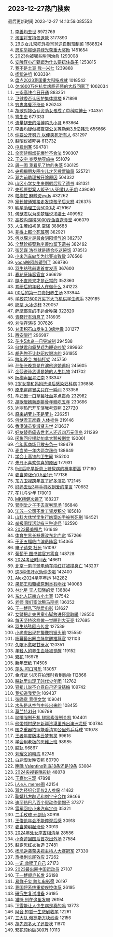 ## 2023-12-27热门搜索 
最后更新时间 2023-12-27 14:13:59.085553 
1. [李善均去世](https://s.weibo.com/weibo?q=%23%E6%9D%8E%E5%96%84%E5%9D%87%E5%8E%BB%E4%B8%96%23&t=31&band_rank=1&Refer=top) 8972769
1. [淘宝将支持仅退款](https://s.weibo.com/weibo?q=%23%E6%B7%98%E5%AE%9D%E5%B0%86%E6%94%AF%E6%8C%81%E4%BB%85%E9%80%80%E6%AC%BE%23&t=31&band_rank=1&Refer=top) 3177890
1. [29岁女儿常吃外卖爸爸送自制预制菜](https://s.weibo.com/weibo?q=%2329%E5%B2%81%E5%A5%B3%E5%84%BF%E5%B8%B8%E5%90%83%E5%A4%96%E5%8D%96%E7%88%B8%E7%88%B8%E9%80%81%E8%87%AA%E5%88%B6%E9%A2%84%E5%88%B6%E8%8F%9C%23&t=31&band_rank=1&Refer=top) 1688824
1. [房东举报诡异绿光获重大奖励](https://s.weibo.com/weibo?q=%23%E6%88%BF%E4%B8%9C%E4%B8%BE%E6%8A%A5%E8%AF%A1%E5%BC%82%E7%BB%BF%E5%85%89%E8%8E%B7%E9%87%8D%E5%A4%A7%E5%A5%96%E5%8A%B1%23&t=31&band_rank=13&Refer=top) 1451654
1. [2023你被哪些瞬间治愈](https://s.weibo.com/weibo?q=%232023%E4%BD%A0%E8%A2%AB%E5%93%AA%E4%BA%9B%E7%9E%AC%E9%97%B4%E6%B2%BB%E6%84%88%23&t=31&band_rank=3&Refer=top) 1293008
1. [安陵容小产甄嬛为什么要捂住鼻子](https://s.weibo.com/weibo?q=%E5%AE%89%E9%99%B5%E5%AE%B9%E5%B0%8F%E4%BA%A7%E7%94%84%E5%AC%9B%E4%B8%BA%E4%BB%80%E4%B9%88%E8%A6%81%E6%8D%82%E4%BD%8F%E9%BC%BB%E5%AD%90&t=31&band_rank=4&Refer=top) 1253815
1. [我不是土豆 我一米七](https://s.weibo.com/weibo?q=%E6%88%91%E4%B8%8D%E6%98%AF%E5%9C%9F%E8%B1%86%20%E6%88%91%E4%B8%80%E7%B1%B3%E4%B8%83&t=31&band_rank=2&Refer=top) 1239868
1. [杨紫进组](https://s.weibo.com/weibo?q=%E6%9D%A8%E7%B4%AB%E8%BF%9B%E7%BB%84&t=31&band_rank=2&Refer=top) 1038384
1. [盘点2023我国重大科技成就](https://s.weibo.com/weibo?q=%23%E7%9B%98%E7%82%B92023%E6%88%91%E5%9B%BD%E9%87%8D%E5%A4%A7%E7%A7%91%E6%8A%80%E6%88%90%E5%B0%B1%23&t=31&band_rank=3&Refer=top) 1018542
1. [欠4600万在杭卖烤肠还债的大叔回家了](https://s.weibo.com/weibo?q=%23%E6%AC%A04600%E4%B8%87%E5%9C%A8%E6%9D%AD%E5%8D%96%E7%83%A4%E8%82%A0%E8%BF%98%E5%80%BA%E7%9A%84%E5%A4%A7%E5%8F%94%E5%9B%9E%E5%AE%B6%E4%BA%86%23&t=31&band_rank=4&Refer=top) 1002034
1. [三条高铁今日开通](https://s.weibo.com/weibo?q=%23%E4%B8%89%E6%9D%A1%E9%AB%98%E9%93%81%E4%BB%8A%E6%97%A5%E5%BC%80%E9%80%9A%23&t=31&band_rank=3&Refer=top) 883251
1. [卫健委否认医护集体跳楼](https://s.weibo.com/weibo?q=%23%E5%8D%AB%E5%81%A5%E5%A7%94%E5%90%A6%E8%AE%A4%E5%8C%BB%E6%8A%A4%E9%9B%86%E4%BD%93%E8%B7%B3%E6%A5%BC%23&t=31&band_rank=4&Refer=top) 871899
1. [穷鬼套餐不涨价](https://s.weibo.com/weibo?q=%23%E7%A9%B7%E9%AC%BC%E5%A5%97%E9%A4%90%E4%B8%8D%E6%B6%A8%E4%BB%B7%23&t=31&band_rank=5&Refer=top) 826243
1. [胡歌对接否认资助女孩成了中科院博士](https://s.weibo.com/weibo?q=%23%E8%83%A1%E6%AD%8C%E5%AF%B9%E6%8E%A5%E5%90%A6%E8%AE%A4%E8%B5%84%E5%8A%A9%E5%A5%B3%E5%AD%A9%E6%88%90%E4%BA%86%E4%B8%AD%E7%A7%91%E9%99%A2%E5%8D%9A%E5%A3%AB%23&t=31&band_rank=5&Refer=top) 704351
1. [寄生虫](https://s.weibo.com/weibo?q=%E5%AF%84%E7%94%9F%E8%99%AB&t=31&band_rank=5&Refer=top) 677333
1. [流量褪去的淄博鸭头小哥](https://s.weibo.com/weibo?q=%23%E6%B5%81%E9%87%8F%E8%A4%AA%E5%8E%BB%E7%9A%84%E6%B7%84%E5%8D%9A%E9%B8%AD%E5%A4%B4%E5%B0%8F%E5%93%A5%23&t=31&band_rank=1&Refer=top) 663664
1. [李善均疑似被夜店公关等勒索3.5亿韩元](https://s.weibo.com/weibo?q=%23%E6%9D%8E%E5%96%84%E5%9D%87%E7%96%91%E4%BC%BC%E8%A2%AB%E5%A4%9C%E5%BA%97%E5%85%AC%E5%85%B3%E7%AD%89%E5%8B%92%E7%B4%A23.5%E4%BA%BF%E9%9F%A9%E5%85%83%23&t=31&band_rank=6&Refer=top) 656666
1. [你要公开努力 以便笑死所有人](https://s.weibo.com/weibo?q=%E4%BD%A0%E8%A6%81%E5%85%AC%E5%BC%80%E5%8A%AA%E5%8A%9B%20%E4%BB%A5%E4%BE%BF%E7%AC%91%E6%AD%BB%E6%89%80%E6%9C%89%E4%BA%BA&t=31&band_rank=7&Refer=top) 631297
1. [赵昭仪被吓哭](https://s.weibo.com/weibo?q=%23%E8%B5%B5%E6%98%AD%E4%BB%AA%E8%A2%AB%E5%90%93%E5%93%AD%23&t=31&band_rank=8&Refer=top) 613732
1. [电费刺客](https://s.weibo.com/weibo?q=%E7%94%B5%E8%B4%B9%E5%88%BA%E5%AE%A2&t=31&band_rank=7&Refer=top) 594781
1. [全面禁燃烟花爆竹不合法](https://s.weibo.com/weibo?q=%23%E5%85%A8%E9%9D%A2%E7%A6%81%E7%87%83%E7%83%9F%E8%8A%B1%E7%88%86%E7%AB%B9%E4%B8%8D%E5%90%88%E6%B3%95%23&t=31&band_rank=9&Refer=top) 590307
1. [王安宇 克罗地亚旅拍](https://s.weibo.com/weibo?q=%E7%8E%8B%E5%AE%89%E5%AE%87%20%E5%85%8B%E7%BD%97%E5%9C%B0%E4%BA%9A%E6%97%85%E6%8B%8D&t=31&band_rank=10&Refer=top) 551079
1. [周一围 我看见了她的失落](https://s.weibo.com/weibo?q=%E5%91%A8%E4%B8%80%E5%9B%B4%20%E6%88%91%E7%9C%8B%E8%A7%81%E4%BA%86%E5%A5%B9%E7%9A%84%E5%A4%B1%E8%90%BD&t=31&band_rank=8&Refer=top) 536125
1. [央视揭朋友圈少儿才艺投票骗局](https://s.weibo.com/weibo?q=%23%E5%A4%AE%E8%A7%86%E6%8F%AD%E6%9C%8B%E5%8F%8B%E5%9C%88%E5%B0%91%E5%84%BF%E6%89%8D%E8%89%BA%E6%8A%95%E7%A5%A8%E9%AA%97%E5%B1%80%23&t=31&band_rank=19&Refer=top) 525721
1. [邓为前助理被开除原因](https://s.weibo.com/weibo?q=%23%E9%82%93%E4%B8%BA%E5%89%8D%E5%8A%A9%E7%90%86%E8%A2%AB%E5%BC%80%E9%99%A4%E5%8E%9F%E5%9B%A0%23&t=31&band_rank=7&Refer=top) 504332
1. [山区小学女生来例假后写了遗书](https://s.weibo.com/weibo?q=%23%E5%B1%B1%E5%8C%BA%E5%B0%8F%E5%AD%A6%E5%A5%B3%E7%94%9F%E6%9D%A5%E4%BE%8B%E5%81%87%E5%90%8E%E5%86%99%E4%BA%86%E9%81%97%E4%B9%A6%23&t=31&band_rank=12&Refer=top) 481321
1. [失孤原型案人贩子1人死缓1人无期](https://s.weibo.com/weibo?q=%23%E5%A4%B1%E5%AD%A4%E5%8E%9F%E5%9E%8B%E6%A1%88%E4%BA%BA%E8%B4%A9%E5%AD%901%E4%BA%BA%E6%AD%BB%E7%BC%931%E4%BA%BA%E6%97%A0%E6%9C%9F%23&t=31&band_rank=8&Refer=top) 439080
1. [帕梅拉 麻辣烫yyds](https://s.weibo.com/weibo?q=%E5%B8%95%E6%A2%85%E6%8B%89%20%E9%BA%BB%E8%BE%A3%E7%83%AByyds&t=31&band_rank=10&Refer=top) 432262
1. [家长被通知接走发烧孩子后大怒](https://s.weibo.com/weibo?q=%23%E5%AE%B6%E9%95%BF%E8%A2%AB%E9%80%9A%E7%9F%A5%E6%8E%A5%E8%B5%B0%E5%8F%91%E7%83%A7%E5%AD%A9%E5%AD%90%E5%90%8E%E5%A4%A7%E6%80%92%23&t=31&band_rank=12&Refer=top) 426375
1. [明星助理工资5000块](https://s.weibo.com/weibo?q=%E6%98%8E%E6%98%9F%E5%8A%A9%E7%90%86%E5%B7%A5%E8%B5%845000%E5%9D%97&t=31&band_rank=11&Refer=top) 425167
1. [何猷君以为奚梦瑶说求婚土](https://s.weibo.com/weibo?q=%E4%BD%95%E7%8C%B7%E5%90%9B%E4%BB%A5%E4%B8%BA%E5%A5%9A%E6%A2%A6%E7%91%B6%E8%AF%B4%E6%B1%82%E5%A9%9A%E5%9C%9F&t=31&band_rank=10&Refer=top) 409952
1. [高校内湖捞3000斤鱼直送食堂](https://s.weibo.com/weibo?q=%23%E9%AB%98%E6%A0%A1%E5%86%85%E6%B9%96%E6%8D%9E3000%E6%96%A4%E9%B1%BC%E7%9B%B4%E9%80%81%E9%A3%9F%E5%A0%82%23&t=31&band_rank=15&Refer=top) 406079
1. [人生若如初见 空降](https://s.weibo.com/weibo?q=%E4%BA%BA%E7%94%9F%E8%8B%A5%E5%A6%82%E5%88%9D%E8%A7%81%20%E7%A9%BA%E9%99%8D&t=31&band_rank=9&Refer=top) 388688
1. [非得上那个死班啊](https://s.weibo.com/weibo?q=%E9%9D%9E%E5%BE%97%E4%B8%8A%E9%82%A3%E4%B8%AA%E6%AD%BB%E7%8F%AD%E5%95%8A&t=31&band_rank=30&Refer=top) 382921
1. [何以琛才是最会阴阳怪气的](https://s.weibo.com/weibo?q=%E4%BD%95%E4%BB%A5%E7%90%9B%E6%89%8D%E6%98%AF%E6%9C%80%E4%BC%9A%E9%98%B4%E9%98%B3%E6%80%AA%E6%B0%94%E7%9A%84&t=31&band_rank=10&Refer=top) 382737
1. [全慧珍报警称李善均留下遗书](https://s.weibo.com/weibo?q=%23%E5%85%A8%E6%85%A7%E7%8F%8D%E6%8A%A5%E8%AD%A6%E7%A7%B0%E6%9D%8E%E5%96%84%E5%9D%87%E7%95%99%E4%B8%8B%E9%81%97%E4%B9%A6%23&t=31&band_rank=11&Refer=top) 382492
1. [张艺谋 浩存就是适合吃这碗饭](https://s.weibo.com/weibo?q=%E5%BC%A0%E8%89%BA%E8%B0%8B%20%E6%B5%A9%E5%AD%98%E5%B0%B1%E6%98%AF%E9%80%82%E5%90%88%E5%90%83%E8%BF%99%E7%A2%97%E9%A5%AD&t=31&band_rank=12&Refer=top) 378513
1. [小米汽车向华为比亚迪致敬](https://s.weibo.com/weibo?q=%23%E5%B0%8F%E7%B1%B3%E6%B1%BD%E8%BD%A6%E5%90%91%E5%8D%8E%E4%B8%BA%E6%AF%94%E4%BA%9A%E8%BF%AA%E8%87%B4%E6%95%AC%23&t=31&band_rank=14&Refer=top) 376560
1. [vocal被阿胶暖到了](https://s.weibo.com/weibo?q=%23vocal%E8%A2%AB%E9%98%BF%E8%83%B6%E6%9A%96%E5%88%B0%E4%BA%86%23&t=31&band_rank=15&Refer=top) 368786
1. [羽生结弦前妻首度发声](https://s.weibo.com/weibo?q=%23%E7%BE%BD%E7%94%9F%E7%BB%93%E5%BC%A6%E5%89%8D%E5%A6%BB%E9%A6%96%E5%BA%A6%E5%8F%91%E5%A3%B0%23&t=31&band_rank=13&Refer=top) 367600
1. [春花厌阵容官宣](https://s.weibo.com/weibo?q=%23%E6%98%A5%E8%8A%B1%E5%8E%8C%E9%98%B5%E5%AE%B9%E5%AE%98%E5%AE%A3%23&t=31&band_rank=16&Refer=top) 366629
1. [腿不直原来才是正常的](https://s.weibo.com/weibo?q=%E8%85%BF%E4%B8%8D%E7%9B%B4%E5%8E%9F%E6%9D%A5%E6%89%8D%E6%98%AF%E6%AD%A3%E5%B8%B8%E7%9A%84&t=31&band_rank=8&Refer=top) 352360
1. [考研后的年轻人在做什么](https://s.weibo.com/weibo?q=%23%E8%80%83%E7%A0%94%E5%90%8E%E7%9A%84%E5%B9%B4%E8%BD%BB%E4%BA%BA%E5%9C%A8%E5%81%9A%E4%BB%80%E4%B9%88%23&t=31&band_rank=17&Refer=top) 341223
1. [00后的第一口贵妇养生汤](https://s.weibo.com/weibo?q=%2300%E5%90%8E%E7%9A%84%E7%AC%AC%E4%B8%80%E5%8F%A3%E8%B4%B5%E5%A6%87%E5%85%BB%E7%94%9F%E6%B1%A4%23&t=31&band_rank=18&Refer=top) 333944
1. [学校花1500万买下大飞机供学生练手](https://s.weibo.com/weibo?q=%23%E5%AD%A6%E6%A0%A1%E8%8A%B11500%E4%B8%87%E4%B9%B0%E4%B8%8B%E5%A4%A7%E9%A3%9E%E6%9C%BA%E4%BE%9B%E5%AD%A6%E7%94%9F%E7%BB%83%E6%89%8B%23&t=31&band_rank=2&Refer=top) 329185
1. [奶茶 大冰少杯](https://s.weibo.com/weibo?q=%E5%A5%B6%E8%8C%B6%20%E5%A4%A7%E5%86%B0%E5%B0%91%E6%9D%AF&t=31&band_rank=19&Refer=top) 329057
1. [萨摩耶真的不适合吵架](https://s.weibo.com/weibo?q=%E8%90%A8%E6%91%A9%E8%80%B6%E7%9C%9F%E7%9A%84%E4%B8%8D%E9%80%82%E5%90%88%E5%90%B5%E6%9E%B6&t=31&band_rank=20&Refer=top) 322820
1. [青簪行有消息了](https://s.weibo.com/weibo?q=%E9%9D%92%E7%B0%AA%E8%A1%8C%E6%9C%89%E6%B6%88%E6%81%AF%E4%BA%86&t=31&band_rank=7&Refer=top) 318935
1. [刘浩存演技](https://s.weibo.com/weibo?q=%E5%88%98%E6%B5%A9%E5%AD%98%E6%BC%94%E6%8A%80&t=31&band_rank=6&Refer=top) 307826
1. [甘肃积石山发生3.3级地震](https://s.weibo.com/weibo?q=%23%E7%94%98%E8%82%83%E7%A7%AF%E7%9F%B3%E5%B1%B1%E5%8F%91%E7%94%9F3.3%E7%BA%A7%E5%9C%B0%E9%9C%87%23&t=31&band_rank=22&Refer=top) 301277
1. [西安限行](https://s.weibo.com/weibo?q=%E8%A5%BF%E5%AE%89%E9%99%90%E8%A1%8C&t=31&band_rank=23&Refer=top) 296987
1. [花少5冰岛一日导游制](https://s.weibo.com/weibo?q=%23%E8%8A%B1%E5%B0%915%E5%86%B0%E5%B2%9B%E4%B8%80%E6%97%A5%E5%AF%BC%E6%B8%B8%E5%88%B6%23&t=31&band_rank=15&Refer=top) 294588
1. [何猷君和奚梦瑶为睡姿吵架](https://s.weibo.com/weibo?q=%E4%BD%95%E7%8C%B7%E5%90%9B%E5%92%8C%E5%A5%9A%E6%A2%A6%E7%91%B6%E4%B8%BA%E7%9D%A1%E5%A7%BF%E5%90%B5%E6%9E%B6&t=31&band_rank=16&Refer=top) 289962
1. [胡先煦不让赵昭仪喝冰的](https://s.weibo.com/weibo?q=%23%E8%83%A1%E5%85%88%E7%85%A6%E4%B8%8D%E8%AE%A9%E8%B5%B5%E6%98%AD%E4%BB%AA%E5%96%9D%E5%86%B0%E7%9A%84%23&t=31&band_rank=4&Refer=top) 261955
1. [跨年晚会 神仙打架](https://s.weibo.com/weibo?q=%E8%B7%A8%E5%B9%B4%E6%99%9A%E4%BC%9A%20%E7%A5%9E%E4%BB%99%E6%89%93%E6%9E%B6&t=31&band_rank=34&Refer=top) 245750
1. [孙怡张晚意是在演他追她逃吗](https://s.weibo.com/weibo?q=%E5%AD%99%E6%80%A1%E5%BC%A0%E6%99%9A%E6%84%8F%E6%98%AF%E5%9C%A8%E6%BC%94%E4%BB%96%E8%BF%BD%E5%A5%B9%E9%80%83%E5%90%97&t=31&band_rank=23&Refer=top) 245605
1. [金莎说孙丞潇是她的人生礼物](https://s.weibo.com/weibo?q=%23%E9%87%91%E8%8E%8E%E8%AF%B4%E5%AD%99%E4%B8%9E%E6%BD%87%E6%98%AF%E5%A5%B9%E7%9A%84%E4%BA%BA%E7%94%9F%E7%A4%BC%E7%89%A9%23&t=31&band_rank=25&Refer=top) 241702
1. [阮梅声里寻江南](https://s.weibo.com/weibo?q=%23%E9%98%AE%E6%A2%85%E5%A3%B0%E9%87%8C%E5%AF%BB%E6%B1%9F%E5%8D%97%23&t=31&band_rank=21&Refer=top) 238347
1. [2岁女童和妈妈洗澡后感染妇科病](https://s.weibo.com/weibo?q=%232%E5%B2%81%E5%A5%B3%E7%AB%A5%E5%92%8C%E5%A6%88%E5%A6%88%E6%B4%97%E6%BE%A1%E5%90%8E%E6%84%9F%E6%9F%93%E5%A6%87%E7%A7%91%E7%97%85%23&t=31&band_rank=22&Refer=top) 236858
1. [原来痘痘冒尖只在一瞬间](https://s.weibo.com/weibo?q=%E5%8E%9F%E6%9D%A5%E7%97%98%E7%97%98%E5%86%92%E5%B0%96%E5%8F%AA%E5%9C%A8%E4%B8%80%E7%9E%AC%E9%97%B4&t=31&band_rank=23&Refer=top) 233356
1. [孕妇因一口草莓吐血差点丧命](https://s.weibo.com/weibo?q=%23%E5%AD%95%E5%A6%87%E5%9B%A0%E4%B8%80%E5%8F%A3%E8%8D%89%E8%8E%93%E5%90%90%E8%A1%80%E5%B7%AE%E7%82%B9%E4%B8%A7%E5%91%BD%23&t=31&band_rank=21&Refer=top) 232982
1. [胡歌唐嫣新剧排骨年糕吃五年](https://s.weibo.com/weibo?q=%23%E8%83%A1%E6%AD%8C%E5%94%90%E5%AB%A3%E6%96%B0%E5%89%A7%E6%8E%92%E9%AA%A8%E5%B9%B4%E7%B3%95%E5%90%83%E4%BA%94%E5%B9%B4%23&t=31&band_rank=25&Refer=top) 230696
1. [迪丽热巴开车演我考驾照](https://s.weibo.com/weibo?q=%23%E8%BF%AA%E4%B8%BD%E7%83%AD%E5%B7%B4%E5%BC%80%E8%BD%A6%E6%BC%94%E6%88%91%E8%80%83%E9%A9%BE%E7%85%A7%23&t=31&band_rank=26&Refer=top) 227720
1. [原来胡萝卜不是萝卜](https://s.weibo.com/weibo?q=%23%E5%8E%9F%E6%9D%A5%E8%83%A1%E8%90%9D%E5%8D%9C%E4%B8%8D%E6%98%AF%E8%90%9D%E5%8D%9C%23&t=31&band_rank=27&Refer=top) 226251
1. [何猷君王彦霖 人体挂件](https://s.weibo.com/weibo?q=%E4%BD%95%E7%8C%B7%E5%90%9B%E7%8E%8B%E5%BD%A6%E9%9C%96%20%E4%BA%BA%E4%BD%93%E6%8C%82%E4%BB%B6&t=31&band_rank=27&Refer=top) 219146
1. [香港演员黎淑贤去世](https://s.weibo.com/weibo?q=%23%E9%A6%99%E6%B8%AF%E6%BC%94%E5%91%98%E9%BB%8E%E6%B7%91%E8%B4%A4%E5%8E%BB%E4%B8%96%23&t=31&band_rank=16&Refer=top) 213637
1. [好友替患癌去世老人还近四万元债务](https://s.weibo.com/weibo?q=%23%E5%A5%BD%E5%8F%8B%E6%9B%BF%E6%82%A3%E7%99%8C%E5%8E%BB%E4%B8%96%E8%80%81%E4%BA%BA%E8%BF%98%E8%BF%91%E5%9B%9B%E4%B8%87%E5%85%83%E5%80%BA%E5%8A%A1%23&t=31&band_rank=29&Refer=top) 211299
1. [闲鱼回应援助加拿大鹅被倒卖](https://s.weibo.com/weibo?q=%23%E9%97%B2%E9%B1%BC%E5%9B%9E%E5%BA%94%E6%8F%B4%E5%8A%A9%E5%8A%A0%E6%8B%BF%E5%A4%A7%E9%B9%85%E8%A2%AB%E5%80%92%E5%8D%96%23&t=31&band_rank=18&Refer=top) 190001
1. [今年逛商场只敢去负一](https://s.weibo.com/weibo?q=%23%E4%BB%8A%E5%B9%B4%E9%80%9B%E5%95%86%E5%9C%BA%E5%8F%AA%E6%95%A2%E5%8E%BB%E8%B4%9F%E4%B8%80%23&t=31&band_rank=29&Refer=top) 189479
1. [麦当劳一年内两次涨价](https://s.weibo.com/weibo?q=%23%E9%BA%A6%E5%BD%93%E5%8A%B3%E4%B8%80%E5%B9%B4%E5%86%85%E4%B8%A4%E6%AC%A1%E6%B6%A8%E4%BB%B7%23&t=31&band_rank=29&Refer=top) 188649
1. [学会上高铁的卫生间](https://s.weibo.com/weibo?q=%E5%AD%A6%E4%BC%9A%E4%B8%8A%E9%AB%98%E9%93%81%E7%9A%84%E5%8D%AB%E7%94%9F%E9%97%B4&t=31&band_rank=5&Refer=top) 185200
1. [朱丹不喜欢惊喜的原因](https://s.weibo.com/weibo?q=%23%E6%9C%B1%E4%B8%B9%E4%B8%8D%E5%96%9C%E6%AC%A2%E6%83%8A%E5%96%9C%E7%9A%84%E5%8E%9F%E5%9B%A0%23&t=31&band_rank=31&Refer=top) 177931
1. [9点后吃早饭患上糖尿病的概率更高](https://s.weibo.com/weibo?q=%239%E7%82%B9%E5%90%8E%E5%90%83%E6%97%A9%E9%A5%AD%E6%82%A3%E4%B8%8A%E7%B3%96%E5%B0%BF%E7%97%85%E7%9A%84%E6%A6%82%E7%8E%87%E6%9B%B4%E9%AB%98%23&t=31&band_rank=26&Refer=top) 177190
1. [麦当劳涨价0.5至1元](https://s.weibo.com/weibo?q=%23%E9%BA%A6%E5%BD%93%E5%8A%B3%E6%B6%A8%E4%BB%B70.5%E8%87%B31%E5%85%83%23&t=31&band_rank=27&Refer=top) 177136
1. [东方卫视跨年宣了好多演员](https://s.weibo.com/weibo?q=%23%E4%B8%9C%E6%96%B9%E5%8D%AB%E8%A7%86%E8%B7%A8%E5%B9%B4%E5%AE%A3%E4%BA%86%E5%A5%BD%E5%A4%9A%E6%BC%94%E5%91%98%23&t=31&band_rank=32&Refer=top) 172145
1. [妈妈去世3年手机收到爱的童言](https://s.weibo.com/weibo?q=%23%E5%A6%88%E5%A6%88%E5%8E%BB%E4%B8%963%E5%B9%B4%E6%89%8B%E6%9C%BA%E6%94%B6%E5%88%B0%E7%88%B1%E7%9A%84%E7%AB%A5%E8%A8%80%23&t=31&band_rank=33&Refer=top) 170682
1. [花儿与少年](https://s.weibo.com/weibo?q=%E8%8A%B1%E5%84%BF%E4%B8%8E%E5%B0%91%E5%B9%B4&t=31&band_rank=34&Refer=top) 170010
1. [MK檀健次锁了](https://s.weibo.com/weibo?q=%23MK%E6%AA%80%E5%81%A5%E6%AC%A1%E9%94%81%E4%BA%86%23&t=31&band_rank=31&Refer=top) 168237
1. [郭刚堂之子不去宣判现场](https://s.weibo.com/weibo?q=%23%E9%83%AD%E5%88%9A%E5%A0%82%E4%B9%8B%E5%AD%90%E4%B8%8D%E5%8E%BB%E5%AE%A3%E5%88%A4%E7%8E%B0%E5%9C%BA%23&t=31&band_rank=32&Refer=top) 166848
1. [江苏一公司不发工资发积分](https://s.weibo.com/weibo?q=%23%E6%B1%9F%E8%8B%8F%E4%B8%80%E5%85%AC%E5%8F%B8%E4%B8%8D%E5%8F%91%E5%B7%A5%E8%B5%84%E5%8F%91%E7%A7%AF%E5%88%86%23&t=31&band_rank=35&Refer=top) 165618
1. [山科大休学学生行凶案凶手被判死刑](https://s.weibo.com/weibo?q=%23%E5%B1%B1%E7%A7%91%E5%A4%A7%E4%BC%91%E5%AD%A6%E5%AD%A6%E7%94%9F%E8%A1%8C%E5%87%B6%E6%A1%88%E5%87%B6%E6%89%8B%E8%A2%AB%E5%88%A4%E6%AD%BB%E5%88%91%23&t=31&band_rank=30&Refer=top) 164521
1. [举报间谍活动有三种途径](https://s.weibo.com/weibo?q=%23%E4%B8%BE%E6%8A%A5%E9%97%B4%E8%B0%8D%E6%B4%BB%E5%8A%A8%E6%9C%89%E4%B8%89%E7%A7%8D%E9%80%94%E5%BE%84%23&t=31&band_rank=33&Refer=top) 162590
1. [2023最美照片](https://s.weibo.com/weibo?q=2023%E6%9C%80%E7%BE%8E%E7%85%A7%E7%89%87&t=31&band_rank=37&Refer=top) 161649
1. [体育生黑长袄爆改东北门帘](https://s.weibo.com/weibo?q=%E4%BD%93%E8%82%B2%E7%94%9F%E9%BB%91%E9%95%BF%E8%A2%84%E7%88%86%E6%94%B9%E4%B8%9C%E5%8C%97%E9%97%A8%E5%B8%98&t=31&band_rank=34&Refer=top) 157266
1. [于正五福临门演员阵容](https://s.weibo.com/weibo?q=%23%E4%BA%8E%E6%AD%A3%E4%BA%94%E7%A6%8F%E4%B8%B4%E9%97%A8%E6%BC%94%E5%91%98%E9%98%B5%E5%AE%B9%23&t=31&band_rank=35&Refer=top) 154365
1. [电子请柬 社死](https://s.weibo.com/weibo?q=%E7%94%B5%E5%AD%90%E8%AF%B7%E6%9F%AC%20%E7%A4%BE%E6%AD%BB&t=31&band_rank=24&Refer=top) 151097
1. [葡萄干 图书馆官方零食](https://s.weibo.com/weibo?q=%E8%91%A1%E8%90%84%E5%B9%B2%20%E5%9B%BE%E4%B9%A6%E9%A6%86%E5%AE%98%E6%96%B9%E9%9B%B6%E9%A3%9F&t=31&band_rank=39&Refer=top) 148728
1. [2024考证时间表](https://s.weibo.com/weibo?q=2024%E8%80%83%E8%AF%81%E6%97%B6%E9%97%B4%E8%A1%A8&t=31&band_rank=35&Refer=top) 146611
1. [北京一男子骑电动车闯红灯被撞身亡](https://s.weibo.com/weibo?q=%23%E5%8C%97%E4%BA%AC%E4%B8%80%E7%94%B7%E5%AD%90%E9%AA%91%E7%94%B5%E5%8A%A8%E8%BD%A6%E9%97%AF%E7%BA%A2%E7%81%AF%E8%A2%AB%E6%92%9E%E8%BA%AB%E4%BA%A1%23&t=31&band_rank=37&Refer=top) 143237
1. [这3种伤肝水劝你少喝](https://s.weibo.com/weibo?q=%23%E8%BF%993%E7%A7%8D%E4%BC%A4%E8%82%9D%E6%B0%B4%E5%8A%9D%E4%BD%A0%E5%B0%91%E5%96%9D%23&t=31&band_rank=25&Refer=top) 142400
1. [Alex2024星座年运](https://s.weibo.com/weibo?q=Alex2024%E6%98%9F%E5%BA%A7%E5%B9%B4%E8%BF%90&t=31&band_rank=38&Refer=top) 142282
1. [果郡王和甄嬛原剧本有吻戏](https://s.weibo.com/weibo?q=%E6%9E%9C%E9%83%A1%E7%8E%8B%E5%92%8C%E7%94%84%E5%AC%9B%E5%8E%9F%E5%89%A7%E6%9C%AC%E6%9C%89%E5%90%BB%E6%88%8F&t=31&band_rank=39&Refer=top) 140088
1. [林北星 无人知晓的爱](https://s.weibo.com/weibo?q=%E6%9E%97%E5%8C%97%E6%98%9F%20%E6%97%A0%E4%BA%BA%E7%9F%A5%E6%99%93%E7%9A%84%E7%88%B1&t=31&band_rank=40&Refer=top) 138884
1. [东北人玩南方小土豆](https://s.weibo.com/weibo?q=%E4%B8%9C%E5%8C%97%E4%BA%BA%E7%8E%A9%E5%8D%97%E6%96%B9%E5%B0%8F%E5%9C%9F%E8%B1%86&t=31&band_rank=41&Refer=top) 137542
1. [老师 我们家沈腾马丽呢](https://s.weibo.com/weibo?q=%E8%80%81%E5%B8%88%20%E6%88%91%E4%BB%AC%E5%AE%B6%E6%B2%88%E8%85%BE%E9%A9%AC%E4%B8%BD%E5%91%A2&t=31&band_rank=17&Refer=top) 136352
1. [王一博私下酷爱电影](https://s.weibo.com/weibo?q=%23%E7%8E%8B%E4%B8%80%E5%8D%9A%E7%A7%81%E4%B8%8B%E9%85%B7%E7%88%B1%E7%94%B5%E5%BD%B1%23&t=31&band_rank=42&Refer=top) 131627
1. [女警把走失男童小脚放进怀里取暖](https://s.weibo.com/weibo?q=%23%E5%A5%B3%E8%AD%A6%E6%8A%8A%E8%B5%B0%E5%A4%B1%E7%94%B7%E7%AB%A5%E5%B0%8F%E8%84%9A%E6%94%BE%E8%BF%9B%E6%80%80%E9%87%8C%E5%8F%96%E6%9A%96%23&t=31&band_rank=38&Refer=top) 128550
1. [每天坚持这样做一觉睡到大天亮](https://s.weibo.com/weibo?q=%E6%AF%8F%E5%A4%A9%E5%9D%9A%E6%8C%81%E8%BF%99%E6%A0%B7%E5%81%9A%E4%B8%80%E8%A7%89%E7%9D%A1%E5%88%B0%E5%A4%A7%E5%A4%A9%E4%BA%AE&t=31&band_rank=42&Refer=top) 127695
1. [羽生结弦回应传言](https://s.weibo.com/weibo?q=%23%E7%BE%BD%E7%94%9F%E7%BB%93%E5%BC%A6%E5%9B%9E%E5%BA%94%E4%BC%A0%E8%A8%80%23&t=31&band_rank=43&Refer=top) 127539
1. [小老虎出现在摄像机镜头前](https://s.weibo.com/weibo?q=%E5%B0%8F%E8%80%81%E8%99%8E%E5%87%BA%E7%8E%B0%E5%9C%A8%E6%91%84%E5%83%8F%E6%9C%BA%E9%95%9C%E5%A4%B4%E5%89%8D&t=31&band_rank=44&Refer=top) 125550
1. [杨幂最出圈血脉觉醒推荐官](https://s.weibo.com/weibo?q=%23%E6%9D%A8%E5%B9%82%E6%9C%80%E5%87%BA%E5%9C%88%E8%A1%80%E8%84%89%E8%A7%89%E9%86%92%E6%8E%A8%E8%8D%90%E5%AE%98%23&t=31&band_rank=45&Refer=top) 121103
1. [久咳不愈喝甘蔗水](https://s.weibo.com/weibo?q=%E4%B9%85%E5%92%B3%E4%B8%8D%E6%84%88%E5%96%9D%E7%94%98%E8%94%97%E6%B0%B4&t=31&band_rank=45&Refer=top) 120351
1. [年轻人的养生血脉被觉醒](https://s.weibo.com/weibo?q=%23%E5%B9%B4%E8%BD%BB%E4%BA%BA%E7%9A%84%E5%85%BB%E7%94%9F%E8%A1%80%E8%84%89%E8%A2%AB%E8%A7%89%E9%86%92%23&t=31&band_rank=39&Refer=top) 119152
1. [繁花](https://s.weibo.com/weibo?q=%E7%B9%81%E8%8A%B1&t=31&band_rank=46&Refer=top) 116978
1. [新年壁纸](https://s.weibo.com/weibo?q=%E6%96%B0%E5%B9%B4%E5%A3%81%E7%BA%B8&t=31&band_rank=41&Refer=top) 114505
1. [莎头 可口可乐](https://s.weibo.com/weibo?q=%E8%8E%8E%E5%A4%B4%20%E5%8F%AF%E5%8F%A3%E5%8F%AF%E4%B9%90&t=31&band_rank=20&Refer=top) 113057
1. [金城武 讨厌在拍戏时看到动物](https://s.weibo.com/weibo?q=%E9%87%91%E5%9F%8E%E6%AD%A6%20%E8%AE%A8%E5%8E%8C%E5%9C%A8%E6%8B%8D%E6%88%8F%E6%97%B6%E7%9C%8B%E5%88%B0%E5%8A%A8%E7%89%A9&t=31&band_rank=46&Refer=top) 112866
1. [脱轨里出现了时代少年团](https://s.weibo.com/weibo?q=%E8%84%B1%E8%BD%A8%E9%87%8C%E5%87%BA%E7%8E%B0%E4%BA%86%E6%97%B6%E4%BB%A3%E5%B0%91%E5%B9%B4%E5%9B%A2&t=31&band_rank=23&Refer=top) 112762
1. [容祖儿说不介意自己还没结婚](https://s.weibo.com/weibo?q=%23%E5%AE%B9%E7%A5%96%E5%84%BF%E8%AF%B4%E4%B8%8D%E4%BB%8B%E6%84%8F%E8%87%AA%E5%B7%B1%E8%BF%98%E6%B2%A1%E7%BB%93%E5%A9%9A%23&t=31&band_rank=48&Refer=top) 109742
1. [我知道我爱你](https://s.weibo.com/weibo?q=%E6%88%91%E7%9F%A5%E9%81%93%E6%88%91%E7%88%B1%E4%BD%A0&t=31&band_rank=43&Refer=top) 109437
1. [张晚意 背德文学](https://s.weibo.com/weibo?q=%E5%BC%A0%E6%99%9A%E6%84%8F%20%E8%83%8C%E5%BE%B7%E6%96%87%E5%AD%A6&t=31&band_rank=26&Refer=top) 109041
1. [木头是从空气中长出来的](https://s.weibo.com/weibo?q=%E6%9C%A8%E5%A4%B4%E6%98%AF%E4%BB%8E%E7%A9%BA%E6%B0%94%E4%B8%AD%E9%95%BF%E5%87%BA%E6%9D%A5%E7%9A%84&t=31&band_rank=47&Refer=top) 108455
1. [莫兰特31分](https://s.weibo.com/weibo?q=%23%E8%8E%AB%E5%85%B0%E7%89%B931%E5%88%86%23&t=31&band_rank=48&Refer=top) 106798
1. [咖啡强制开机 褪黑素强制关机](https://s.weibo.com/weibo?q=%E5%92%96%E5%95%A1%E5%BC%BA%E5%88%B6%E5%BC%80%E6%9C%BA%20%E8%A4%AA%E9%BB%91%E7%B4%A0%E5%BC%BA%E5%88%B6%E5%85%B3%E6%9C%BA&t=31&band_rank=46&Refer=top) 104401
1. [他带领村民在新疆沙漠里养出澳洲龙虾](https://s.weibo.com/weibo?q=%23%E4%BB%96%E5%B8%A6%E9%A2%86%E6%9D%91%E6%B0%91%E5%9C%A8%E6%96%B0%E7%96%86%E6%B2%99%E6%BC%A0%E9%87%8C%E5%85%BB%E5%87%BA%E6%BE%B3%E6%B4%B2%E9%BE%99%E8%99%BE%23&t=31&band_rank=47&Refer=top) 103784
1. [国之重器拍照能看清10公里外乒乓球](https://s.weibo.com/weibo?q=%23%E5%9B%BD%E4%B9%8B%E9%87%8D%E5%99%A8%E6%8B%8D%E7%85%A7%E8%83%BD%E7%9C%8B%E6%B8%8510%E5%85%AC%E9%87%8C%E5%A4%96%E4%B9%92%E4%B9%93%E7%90%83%23&t=31&band_rank=48&Refer=top) 101078
1. [王者年度版本云梦有灵](https://s.weibo.com/weibo?q=%23%E7%8E%8B%E8%80%85%E5%B9%B4%E5%BA%A6%E7%89%88%E6%9C%AC%E4%BA%91%E6%A2%A6%E6%9C%89%E7%81%B5%23&t=31&band_rank=49&Refer=top) 99616
1. [学会用老板的思维上班](https://s.weibo.com/weibo?q=%E5%AD%A6%E4%BC%9A%E7%94%A8%E8%80%81%E6%9D%BF%E7%9A%84%E6%80%9D%E7%BB%B4%E4%B8%8A%E7%8F%AD&t=31&band_rank=50&Refer=top) 98985
1. [脱轨](https://s.weibo.com/weibo?q=%E8%84%B1%E8%BD%A8&t=31&band_rank=49&Refer=top) 96867
1. [刘耀文的粉底](https://s.weibo.com/weibo?q=%23%E5%88%98%E8%80%80%E6%96%87%E7%9A%84%E7%B2%89%E5%BA%95%23&t=31&band_rank=14&Refer=top) 82745
1. [白鹿湿发晚安照](https://s.weibo.com/weibo?q=%23%E7%99%BD%E9%B9%BF%E6%B9%BF%E5%8F%91%E6%99%9A%E5%AE%89%E7%85%A7%23&t=31&band_rank=15&Refer=top) 80790
1. [晚晚 Valentino到底18条还是19条](https://s.weibo.com/weibo?q=%E6%99%9A%E6%99%9A%20Valentino%E5%88%B0%E5%BA%9518%E6%9D%A1%E8%BF%98%E6%98%AF19%E6%9D%A1&t=31&band_rank=22&Refer=top) 63084
1. [2024央视春晚彩排](https://s.weibo.com/weibo?q=%232024%E5%A4%AE%E8%A7%86%E6%98%A5%E6%99%9A%E5%BD%A9%E6%8E%92%23&t=31&band_rank=27&Refer=top) 48078
1. [王嘉尔三观](https://s.weibo.com/weibo?q=%E7%8E%8B%E5%98%89%E5%B0%94%E4%B8%89%E8%A7%82&t=31&band_rank=28&Refer=top) 47898
1. [i人e人 meme图](https://s.weibo.com/weibo?q=i%E4%BA%BAe%E4%BA%BA%20meme%E5%9B%BE&t=31&band_rank=30&Refer=top) 42154
1. [邓为经纪公司仅2人参保](https://s.weibo.com/weibo?q=%23%E9%82%93%E4%B8%BA%E7%BB%8F%E7%BA%AA%E5%85%AC%E5%8F%B8%E4%BB%852%E4%BA%BA%E5%8F%82%E4%BF%9D%23&t=31&band_rank=31&Refer=top) 41482
1. [鞠婧祎方辟谣和刘宇宁合作](https://s.weibo.com/weibo?q=%23%E9%9E%A0%E5%A9%A7%E7%A5%8E%E6%96%B9%E8%BE%9F%E8%B0%A3%E5%92%8C%E5%88%98%E5%AE%87%E5%AE%81%E5%90%88%E4%BD%9C%23&t=31&band_rank=32&Refer=top) 39466
1. [迪丽热巴八百个假动作偷帽子](https://s.weibo.com/weibo?q=%23%E8%BF%AA%E4%B8%BD%E7%83%AD%E5%B7%B4%E5%85%AB%E7%99%BE%E4%B8%AA%E5%81%87%E5%8A%A8%E4%BD%9C%E5%81%B7%E5%B8%BD%E5%AD%90%23&t=31&band_rank=33&Refer=top) 37377
1. [雷军回应小米汽车定价](https://s.weibo.com/weibo?q=%23%E9%9B%B7%E5%86%9B%E5%9B%9E%E5%BA%94%E5%B0%8F%E7%B1%B3%E6%B1%BD%E8%BD%A6%E5%AE%9A%E4%BB%B7%23&t=31&band_rank=34&Refer=top) 35321
1. [二手玫瑰 邪剑仙](https://s.weibo.com/weibo?q=%E4%BA%8C%E6%89%8B%E7%8E%AB%E7%91%B0%20%E9%82%AA%E5%89%91%E4%BB%99&t=31&band_rank=36&Refer=top) 30918
1. [王俊凯年会不能停观后感](https://s.weibo.com/weibo?q=%23%E7%8E%8B%E4%BF%8A%E5%87%AF%E5%B9%B4%E4%BC%9A%E4%B8%8D%E8%83%BD%E5%81%9C%E8%A7%82%E5%90%8E%E6%84%9F%23&t=31&band_rank=37&Refer=top) 30918
1. [麦当劳明起涨价](https://s.weibo.com/weibo?q=%23%E9%BA%A6%E5%BD%93%E5%8A%B3%E6%98%8E%E8%B5%B7%E6%B6%A8%E4%BB%B7%23&t=31&band_rank=38&Refer=top) 30913
1. [2024年处女座吉相清单](https://s.weibo.com/weibo?q=2024%E5%B9%B4%E5%A4%84%E5%A5%B3%E5%BA%A7%E5%90%89%E7%9B%B8%E6%B8%85%E5%8D%95&t=31&band_rank=39&Refer=top) 28586
1. [小奇迹回国后首次出外场](https://s.weibo.com/weibo?q=%23%E5%B0%8F%E5%A5%87%E8%BF%B9%E5%9B%9E%E5%9B%BD%E5%90%8E%E9%A6%96%E6%AC%A1%E5%87%BA%E5%A4%96%E5%9C%BA%23&t=31&band_rank=40&Refer=top) 27584
1. [赵露思红衣妆造](https://s.weibo.com/weibo?q=%23%E8%B5%B5%E9%9C%B2%E6%80%9D%E7%BA%A2%E8%A1%A3%E5%A6%86%E9%80%A0%23&t=31&band_rank=41&Refer=top) 27481
1. [杨旭逆袭获央视主持人大赛冠军](https://s.weibo.com/weibo?q=%23%E6%9D%A8%E6%97%AD%E9%80%86%E8%A2%AD%E8%8E%B7%E5%A4%AE%E8%A7%86%E4%B8%BB%E6%8C%81%E4%BA%BA%E5%A4%A7%E8%B5%9B%E5%86%A0%E5%86%9B%23&t=31&band_rank=42&Refer=top) 27330
1. [热播剧长尾效应](https://s.weibo.com/weibo?q=%E7%83%AD%E6%92%AD%E5%89%A7%E9%95%BF%E5%B0%BE%E6%95%88%E5%BA%94&t=31&band_rank=43&Refer=top) 27262
1. [一诺 救赎了自己](https://s.weibo.com/weibo?q=%E4%B8%80%E8%AF%BA%20%E6%95%91%E8%B5%8E%E4%BA%86%E8%87%AA%E5%B7%B1&t=31&band_rank=44&Refer=top) 27173
1. [2023最出圈中国运动员](https://s.weibo.com/weibo?q=%232023%E6%9C%80%E5%87%BA%E5%9C%88%E4%B8%AD%E5%9B%BD%E8%BF%90%E5%8A%A8%E5%91%98%23&t=31&band_rank=45&Refer=top) 27107
1. [王一博顺毛长发](https://s.weibo.com/weibo?q=%23%E7%8E%8B%E4%B8%80%E5%8D%9A%E9%A1%BA%E6%AF%9B%E9%95%BF%E5%8F%91%23&t=31&band_rank=46&Refer=top) 26198
1. [易烊千玺 跨年电影愿](https://s.weibo.com/weibo?q=%E6%98%93%E7%83%8A%E5%8D%83%E7%8E%BA%20%E8%B7%A8%E5%B9%B4%E7%94%B5%E5%BD%B1%E6%84%BF&t=31&band_rank=47&Refer=top) 26197
1. [我国将系统重塑疾控体系](https://s.weibo.com/weibo?q=%23%E6%88%91%E5%9B%BD%E5%B0%86%E7%B3%BB%E7%BB%9F%E9%87%8D%E5%A1%91%E7%96%BE%E6%8E%A7%E4%BD%93%E7%B3%BB%23&t=31&band_rank=48&Refer=top) 26195
1. [研究生复试准备](https://s.weibo.com/weibo?q=%E7%A0%94%E7%A9%B6%E7%94%9F%E5%A4%8D%E8%AF%95%E5%87%86%E5%A4%87&t=31&band_rank=49&Refer=top) 26195
1. [猫咪 别在这里发电](https://s.weibo.com/weibo?q=%E7%8C%AB%E5%92%AA%20%E5%88%AB%E5%9C%A8%E8%BF%99%E9%87%8C%E5%8F%91%E7%94%B5&t=31&band_rank=50&Refer=top) 26194
1. [下雪能让人少生病是真的吗](https://s.weibo.com/weibo?q=%23%E4%B8%8B%E9%9B%AA%E8%83%BD%E8%AE%A9%E4%BA%BA%E5%B0%91%E7%94%9F%E7%97%85%E6%98%AF%E7%9C%9F%E7%9A%84%E5%90%97%23&t=31&band_rank=36&Refer=top) 13773
1. [阿音 短暂一生悲剧收尾](https://s.weibo.com/weibo?q=%E9%98%BF%E9%9F%B3%20%E7%9F%AD%E6%9A%82%E4%B8%80%E7%94%9F%E6%82%B2%E5%89%A7%E6%94%B6%E5%B0%BE&t=31&band_rank=39&Refer=top) 12261
1. [三大队 俄罗斯方块线索](https://s.weibo.com/weibo?q=%E4%B8%89%E5%A4%A7%E9%98%9F%20%E4%BF%84%E7%BD%97%E6%96%AF%E6%96%B9%E5%9D%97%E7%BA%BF%E7%B4%A2&t=31&band_rank=41&Refer=top) 12156
1. [胡先煦多大了还告状](https://s.weibo.com/weibo?q=%E8%83%A1%E5%85%88%E7%85%A6%E5%A4%9A%E5%A4%A7%E4%BA%86%E8%BF%98%E5%91%8A%E7%8A%B6&t=31&band_rank=44&Refer=top) 11870
1. [繁花预约破300万](https://s.weibo.com/weibo?q=%23%E7%B9%81%E8%8A%B1%E9%A2%84%E7%BA%A6%E7%A0%B4300%E4%B8%87%23&t=31&band_rank=50&Refer=top) 10113
